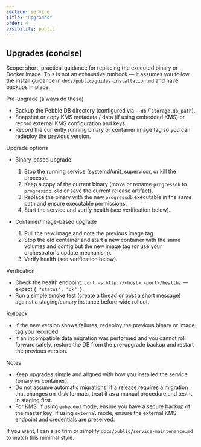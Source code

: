 ```yaml
---
section: service
title: "Upgrades"
order: 4
visibility: public
---
```


## Upgrades (concise)

Scope: short, practical guidance for replacing the executed binary or Docker image. This is not an exhaustive runbook — it assumes you follow the install guidance in `docs/public/guides-installation.md` and have backups in place.

Pre-upgrade (always do these)

- Backup the Pebble DB directory (configured via `--db` / `storage.db_path`).
- Snapshot or copy KMS metadata / data (if using embedded KMS) or record external KMS configuration and keys.
- Record the currently running binary or container image tag so you can redeploy the previous version.

Upgrade options

- Binary-based upgrade
  1. Stop the running service (systemd/unit, supervisor, or kill the process).
  2. Keep a copy of the current binary (move or rename `progressdb` to `progressdb.old` or save the current release artifact).
  3. Replace the binary with the new `progressdb` executable in the same path and ensure executable permissions.
  4. Start the service and verify health (see verification below).

- Container/image-based upgrade
  1. Pull the new image and note the previous image tag.
  2. Stop the old container and start a new container with the same volumes and config but the new image tag (or use your orchestrator's update mechanism).
  3. Verify health (see verification below).

Verification

- Check the health endpoint: `curl -s http://<host>:<port>/healthz` — expect `{ "status": "ok" }`.
- Run a simple smoke test (create a thread or post a short message) against a staging/canary instance before wide rollout.

Rollback

- If the new version shows failures, redeploy the previous binary or image tag you recorded.
- If an incompatible data migration was performed and you cannot roll forward safely, restore the DB from the pre-upgrade backup and restart the previous version.

Notes

- Keep upgrades simple and aligned with how you installed the service (binary vs container).
- Do not assume automatic migrations: if a release requires a migration that changes on-disk formats, treat it as a manual procedure and test it in staging first.
- For KMS: if using `embedded` mode, ensure you have a secure backup of the master key; if using `external` mode, ensure the external KMS endpoint and credentials are preserved.

If you want, I can also trim or simplify `docs/public/service-maintenance.md` to match this minimal style.
